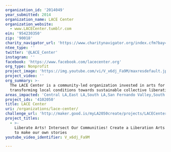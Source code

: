 ```yaml
---
organization_id: '2014049'
year_submitted: 2014
organization_name: LACE Center
organization_website:
  - www.LACECenter.tumblr.com
ein: '954230350'
zip: '90018'
charity_navigator_url: 'https://www.charitynavigator.org/index.cfm?bay=search.profile&ein=954230350'
ntee_type: ''
twitter: '@LACE_Center'
instagram: ''
facebook: 'https://www.facebook.com/lacecenter.org'
org_type: Nonprofit
project_image: 'https://img.youtube.com/vi/V_x6dj_Fa9M/maxresdefault.jpg'
project_video: ''
org_summary: >-
  The LACE Center is a community-led organization invested in arts for
  transforming local conditions towards sustainable collective liberation
areas_impacted: 'Central LA,East LA,South LA,San Fernando Valley,South Bay,Westside,Other:'
project_ids: '4102050'
title: LACE Center
uri: /organizations/lace-center/
challenge_url: 'http://maker.good.is/myLA2050create/projects/LACECenter.html'
project_titles:
  - >-
    Liberate Arts! Intersect Our Communities! Create a Liberation Arts Institute
    to make our own stories
youtube_video_identifier: V_x6dj_Fa9M

---
```

